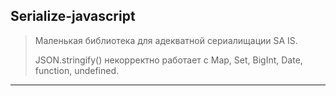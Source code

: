 ## Serialize-javascript

> Маленькая библиотека для адекватной сериалищации SA IS.  
> 
> JSON.stringify() некорректно работает с Map, Set, BigInt, Date, function, undefined.

___

